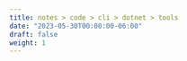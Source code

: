 ```yaml
---
title: notes > code > cli > dotnet > tools
date: "2023-05-30T00:00:00-06:00"
draft: false
weight: 1
---
```

